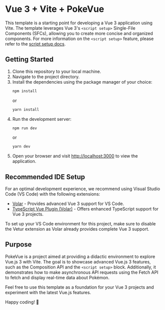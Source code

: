 # Vue 3 + Vite + PokeVue

This template is a starting point for developing a Vue 3 application using Vite. The template leverages Vue 3's `<script setup>` Single-File Components (SFCs), allowing you to create more concise and organized components. For more information on the `<script setup>` feature, please refer to the [script setup docs](https://v3.vuejs.org/api/sfc-script-setup.html#sfc-script-setup).

## Getting Started

1. Clone this repository to your local machine.
2. Navigate to the project directory.
3. Install the dependencies using the package manager of your choice:
   ```bash
   npm install
   ```
   or
   ```bash
   yarn install
   ```
4. Run the development server:
   ```bash
   npm run dev
   ```
   or
   ```bash
   yarn dev
   ```
5. Open your browser and visit [http://localhost:3000](http://localhost:3000) to view the application.

## Recommended IDE Setup

For an optimal development experience, we recommend using Visual Studio Code (VS Code) with the following extensions:

- [Volar](https://marketplace.visualstudio.com/items?itemName=Vue.volar) - Provides advanced Vue 3 support for VS Code.
- [TypeScript Vue Plugin (Volar)](https://marketplace.visualstudio.com/items?itemName=Vue.vscode-typescript-vue-plugin) - Offers enhanced TypeScript support for Vue 3 projects.

To set up your VS Code environment for this project, make sure to disable the Vetur extension as Volar already provides complete Vue 3 support.

## Purpose

PokeVue is a project aimed at providing a didactic environment to explore Vue.js 3 with Vite. The goal is to showcase advanced Vue.js 3 features, such as the Composition API and the `<script setup>` block. Additionally, it demonstrates how to make asynchronous API requests using the Fetch API to fetch and display real-time data about Pokémon.

Feel free to use this template as a foundation for your Vue 3 projects and experiment with the latest Vue.js features.

Happy coding! 🚀
